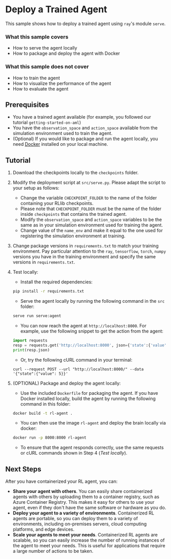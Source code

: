 # Deploy a Trained Agent

This sample shows how to deploy a trained agent using ``ray``'s module
``serve``.

### What this sample covers

- How to serve the agent locally
- How to package and deploy the agent with Docker

### What this sample does not cover

- How to train the agent
- How to visualize the performance of the agent
- How to evaluate the agent

## Prerequisites

- You have a trained agent available (for example, you followed our tutorial
    ``getting-started-on-aml``)
- You have the `observation_space` and `action_space` available from the simulation environment used to train the agent.
- (Optional) If you would like to package and run the agent locally, you need [Docker](https://docs.docker.com/get-docker/) installed on your local machine.

## Tutorial

1. Download the checkpoints locally to the ``checkpoints`` folder.

2. Modify the deployment script at ``src/serve.py``. Please adapt the script to your setup as follows:
    - Change the variable ``CHECKPOINT_FOLDER`` to the name of the folder containing your RLlib checkpoints.
    - Please note that ``CHECKPOINT_FOLDER`` must be the name of the folder inside ``checkpoints`` that contains the trained agent.
    - Modify the `observation_space` and `action_space` variables to be the same as in your simulation environment used for training the agent.
    - Change value of the ``name_env`` and make it equal to the one used for
      registering the simulation environment at training.

3. Change package versions in `requirements.txt` to match your training
   environment. Pay particular attention to the ``ray``, ``tensorflow``,
   ``torch``, ``numpy`` versions you have in the training environment and
   specify the same versions in ``requirements.txt``.

4. Test locally:
    - Install the required dependencies:

    ```bash
    pip install -r requirements.txt
    ```

    - Serve the agent locally by running the following command in the
  ``src`` folder:

    ```bash
    serve run serve:agent
    ```

    - You can now reach the agent at ``http://localhost:8000``. For example, use the
    following snippet to get the action from the agent:

    ```python
    import requests
    resp = requests.get('http://localhost:8000', json={'state':{'value': 5}})
    print(resp.json)
    ```

    - Or, try the following cURL command in your terminal:

    ```
    curl --request POST --url "http://localhost:8000/" --data '{"state":{"value": 5}}'
    ```

5. (OPTIONAL) Package and deploy the agent locally:
    - Use the included ``Dockerfile`` for packaging the agent. If you have Docker installed locally, build the agent by running the following command in this folder:

    ```bash
    docker build -t rl-agent .
    ```

    - You can then use the image ``rl-agent`` and deploy the brain locally via docker:

    ```bash
    docker run -p 8000:8000 rl-agent
    ```

    - To ensure that the agent responds correctly, use the same requests or cURL commands shown in Step 4 (*Test locally*).

## Next Steps
After you have containerized your RL agent, you can:

- __Share your agent with others__. You can easily share containerized agents with others by uploading them to a container registry, such as Azure Container Registry. This makes it easy for others to use your agent, even if they don't have the same software or hardware as you do.
- __Deploy your agent to a variety of environments__. Containerized RL agents are portable, so you can deploy them to a variety of environments, including on-premises servers, cloud computing platforms, and edge devices.
- __Scale your agents to meet your needs__. Containerized RL agents are scalable, so you can easily increase the number of running instances of the agent to meet your needs. This is useful for applications that require a large number of actions to be taken.
